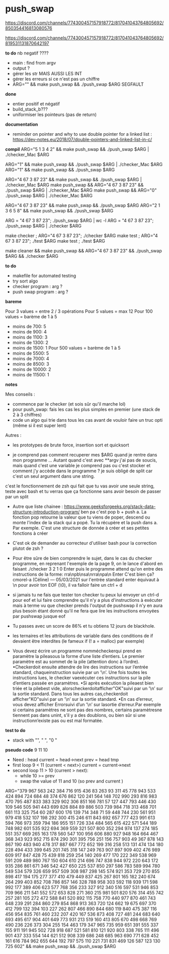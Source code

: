 
# push_swap


https://discord.com/channels/774300457157918772/817041043764805692/850354416813080576

https://discord.com/channels/774300457157918772/817041043764805692/819531131870642197

**to do**
nb negatif ????
- main : find from argv
- output ?
- gérer les str MAIS AUSSI LES INT
- gérer les erreurs si ce n'est pas un chiffre
- ARG="" && make push_swap  && ./push_swap $ARG SEGFAULT

**done**
- entier positif et négatif
- build_stack_b???
- uniformiser les pointeurs (pas de return)

**documentation**
- reminder on pointer and why to use double pointer for a linked list : https://dev-notes.eu/2018/07/double-pointers-and-linked-list-in-c/

**compil**
ARG="5 1 3 4 2" && make push_swap  && ./push_swap $ARG | ./checker_Mac $ARG

ARG="1" && make push_swap  && ./push_swap $ARG | ./checker_Mac $ARG
ARG="1" && make push_swap  && ./push_swap $ARG


ARG="4 67 3 87 23" && make push_swap  && ./push_swap $ARG | ./checker_Mac $ARG
make push_swap && ARG="4 67 3 87 23"   && ./push_swap $ARG | ./checker_Mac $ARG
make push_swap && ARG="0" ./push_swap $ARG | ./checker_Mac $ARG

ARG="4 67 3 87 23" && make push_swap  && ./push_swap $ARG
ARG="2 1 3 6 5 8" && make push_swap  && ./push_swap $ARG



ARG = "4 67 3 87 23"; ./push_swap $ARG | wc -l
ARG = "4 67 3 87 23"; ./push_swap $ARG | ./checker $ARG

make checker ; ARG="4 67 3 87 23"; ./checker $ARG
make test ; ARG="4 67 3 87 23"; ./test $ARG
make test ; ./test $ARG


make cleaner && make push_swap && ARG="4 67 3 87 23" && ./push_swap $ARG && ./checker $ARG

**to do**
- makefile for automated testing
- try sort algo
- checker program : arg ?
- push swap program : arg ?

**bareme**

Pour 3 values = entre 2 / 3 opérations
Pour 5 values = max 12
Pour 100 values = barème de 1 à 5
  - moins de 700: 5
  - moins de 900: 4
  - moins de 1100: 3
  - moins de 1300: 2
  - moins de 1500: 1
Pour 500 values = barème de 1 à 5
  - moins de 5500: 5
  - moins de 7000: 4
  - moins de 8500: 3
  - moins de 10000: 2
  - moins de 11500: 1

**notes**

Mes conseils :
- commence par le checker (et sois sûr qu'il marche lol)
- pour push_swap: fais les cas les plus simples en premier (une stack de 2 à 3 chiffres)
- code un algo qui trie dans tous les cas avant de vouloir faire un truc opti (même si il est super lent)

Autres :
- les prototypes de brute force, insertion sort et quicksort

- je comprend pas comment recuperer mes $ARG quand je rentre dans mon programme ... Autant quand c'est avec **argv j'ai pas de soucis, mais quand c'est une variable je comprend pas ou c'est stocker et comment j'y accède dans le programme ?
je suis obligé de split car c'est un seul argument dans une string.

c'est le fonctionnement de zsh qui fait que tu vas avoir une seule string, teste avec bash et tu verras que ça fonctionne sans avoir besoin de passer par un split

- Autre que liste chainee :
https://www.geeksforgeeks.org/stack-data-structure-introduction-program/
ben pa c'est pop b + push a. La fonction pop retourne la valeur que tu viens de poper, descend ou monte l'index de la stack qui a popé. Tu la récupère et la push dans a. Par exemple.
C'est une structure de donnée à créer et ses petites fonctions à créer

- C'est ok de demander au correcteur d'utiliser bash pour la correction plutot de zsh ?


- Pour être sûre de bien comprendre le sujet, dans le cas du checker programme, en reprenant l'exemple de la page 9, on le lance d'abord en faisant
./checker 3 2 1 0 Enter
puis le programme attend qu'on entre des instructions de la forme:
rra\npb\nsa\nrra\npa\n Enter
C'est bien ça?
cmorel-a (Céline) — 05/03/2021
sur l'entrée standard enter équivaut à \n
pour avoir ton EOF (\0), il va falloir faire un ctrl + d

- si jamais tu ne fais que tester ton checker tu peux lui envoyer un ctrl-d pour eof et lui faire comprendre qu'il n'y a plus d'instructions à exécuter mais à terme vu que checker prends l'output de pushswap il n'y en aura plus besoin étant donné qu'il ne fera que lire les instructions envoyées par pushswap jusque eof

- Tu passes avec un score de 86% et tu obtiens 12 jours de blackhole.

- les ternaires et les attributions de variable dans des conditions de if devaient être interdites (le fameux if (! a = malloc) par exemple)

- Vous devez écrire un programme nommécheckerqui prend en paramètre la pileasous
la forme d’une liste d’entiers. Le premier paramètre est au sommet de la
pile (attention donc à l’ordre).
•Checkerdoit ensuite attendre de lire
des instructions sur l’entrée standard, chaqueinstruction suivie par un ’\n’.
Une fois toutes les instructions lues, le checker vaexécuter ces instructions
sur la pile d’entiers passée en paramètres.
•Si après exécution la pileaest bien
triée et la pilebest vide, alorscheckerdoitafficher"OK"suivi par un ’\n’
sur la sortie standard. Dans tous les autres cas,checkerdoit afficher"KO"suivi
par un ’\n’ sur la sortie standard.
•En cas d’erreur, vous devez afficher
Errorsuivi d’un ’\n’ sur lasortie d’erreur.Par exemple si certains paramètres
ne sont pas des nombres, certains paramètresne tiennent pas dans unint,
s’il y a des doublons, ou bien sûr si une instructionn’existe pas ou est mal formatée.

**test to do**
- stack with "", "     ", "0    "

**pseudo code**
9 11 10
- Need :
head
current = head->next
prev = head
tmp
- first loop
9 < 11 (current < next>)
current = current->next
- second loop
11 > 10 (current > next):
  - while 10 >= prev
  - swap the value of 11 and 10 (so prev and current )




ARG="379 967 563 242 384 716 915 436 83 263 93 311 45 778 943 533 424 894 724 684 48 374 676 862 120 241 564 148 702 990 293 816 983 470 795 487 833 383 329 902 306 851 166 781 57 127 447 793 446 430 109 546 505 941 443 699 826 884 89 886 503 739 984 718 313 468 701 661 113 325 754 60 287 600 176 139 714 348 71 59 448 744 230 561 951 979 418 532 107 198 292 300 415 246 611 843 692 657 777 423 991 613 594 766 973 359 794 186 955 151 726 334 484 565 615 422 571 544 189 748 982 601 535 922 694 369 559 321 507 800 352 294 974 137 274 185 551 357 669 265 163 178 560 547 100 956 606 880 927 948 164 664 467 368 343 923 952 715 874 290 301 395 756 251 156 757 903 49 367 878 143 867 190 483 940 478 317 887 667 772 652 199 316 258 513 131 474 134 180 228 494 433 399 645 201 745 318 147 249 763 907 897 909 402 476 989 609 917 847 428 75 439 818 259 254 140 269 477 170 222 349 538 969 591 209 489 980 767 150 604 610 214 696 747 838 944 972 220 643 172 935 286 861 671 346 542 427 650 225 537 850 297 586 783 589 994 780 549 534 579 326 659 957 509 308 987 298 145 574 921 353 729 270 855 898 417 194 175 277 377 410 479 449 837 425 267 801 165 182 240 674 264 299 403 852 708 786 857 146 328 788 958 303 592 118 939 171 598 992 177 389 406 623 577 768 356 233 327 912 340 516 597 531 946 853 709 966 211 541 552 572 653 828 271 360 215 981 501 820 576 314 455 742 257 281 105 272 472 588 841 520 892 115 758 770 440 977 870 461 743 648 239 291 284 860 279 854 868 913 363 720 124 662 19 675 697 370 412 799 132 394 103 227 262 807 466 890 844 680 119 840 475 387 116 456 954 835 761 460 232 207 420 167 536 873 408 727 481 244 683 640 693 495 617 904 401 649 773 931 213 519 160 413 805 670 498 668 769 490 236 226 373 304 255 154 463 179 347 965 735 959 651 391 555 337 155 911 191 945 502 728 918 687 521 581 810 121 920 803 338 765 111 496 901 437 333 554 144 621 512 908 339 686 248 685 963 690 771 628 452 161 616 784 962 655 644 192 797 575 110 221 731 831 469 126 587 123 130 725 602" && make push_swap  && ./push_swap $ARG









